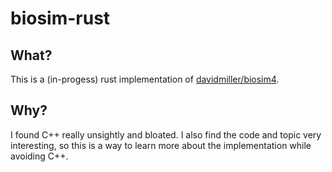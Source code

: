 # biosim-rust
## What?

This is a (in-progess) rust implementation of [davidmiller/biosim4](https://github.com/davidrmiller/biosim4).

## Why?

I found C++ really unsightly and bloated. I also find the code and topic very interesting, so this is a way to learn more about the implementation while avoiding C++.

